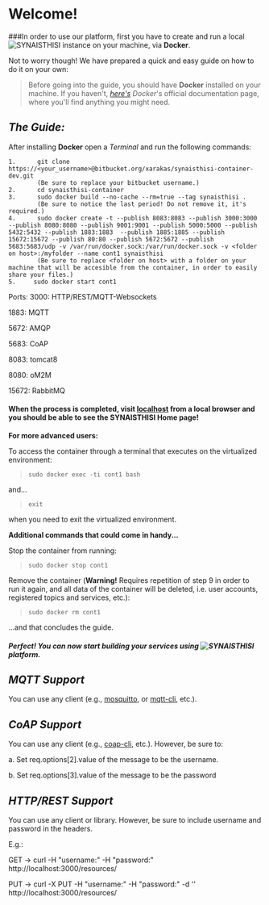 # **Welcome!**

###In order to use our platform, first you have to create and run a local ![SYNAISTHISI][1] instance on your machine, via **Docker**.


Not to worry though! We have prepared a quick and easy guide on how to do it on your own:


>Before going into the guide, you should have **Docker** installed on your machine. If you haven't,  [*here's*][2] *Docker*'s official documentation page, where you'll find anything you might need.

## *The Guide:*
After installing **Docker** open a *Terminal* and run the following commands:


    1.      git clone https://<your_username>@bitbucket.org/xarakas/synaisthisi-container-dev.git 
            (Be sure to replace your bitbucket username.)
    2.      cd synaisthisi-container
    3.      sudo docker build --no-cache --rm=true --tag synaisthisi . 
            (Be sure to notice the last period! Do not remove it, it's required.)
    4.      sudo docker create -t --publish 8083:8083 --publish 3000:3000 --publish 8080:8080 --publish 9001:9001 --publish 5000:5000 --publish 5432:5432 --publish 1883:1883  --publish 1885:1885 --publish 15672:15672 --publish 80:80 --publish 5672:5672 --publish 5683:5683/udp -v /var/run/docker.sock:/var/run/docker.sock -v <folder on host>:/myfolder --name cont1 synaisthisi 
            (Be sure to replace <folder on host> with a folder on your machine that will be accesible from the container, in order to easily share your files.)
    5.     sudo docker start cont1 

Ports:
3000: HTTP/REST/MQTT-Websockets

1883: MQTT

5672: AMQP

5683: CoAP

8083: tomcat8

8080: oM2M

15672: RabbitMQ


#### When the process is completed, visit [localhost][3] from a local browser and you should be able to see the **SYNAISTHISI** Home page!

 **For more advanced users:**

 To access the container through a terminal that executes on the virtualized environment:

>     sudo docker exec -ti cont1 bash

 and... 

>     exit

 when you need to exit the virtualized environment.

 **Additional commands that could come in handy...**

 Stop the container from running:

>     sudo docker stop cont1

 Remove the container (**Warning!** Requires repetition of step 9 in order to run it again, and all data of the container will be deleted, i.e. user accounts, registered topics and services, etc.):

>     sudo docker rm cont1

...and that concludes the guide.

#### *Perfect! You can now start building your services using ![SYNAISTHISI][1] platform.*

## *MQTT Support*
You can use any client (e.g., [mosquitto][4], or [mqtt-cli][5], etc.).

## *CoAP Support*
You can use any client (e.g., [coap-cli][6], etc.).
However, be sure to:

a. Set req.options\[2\].value of the message to be the username.

b. Set req.options\[3\].value of the message to be the password

## *HTTP/REST Support*
You can use any client or library.
However, be sure to include username and password in the headers.

E.g.: 

GET -> curl -H "username:<your username>" -H "password:<your password>" http://localhost:3000/resources/<your topic>

PUT -> curl -X PUT -H "username:<your username>" -H "password:<your password>" -d '<your message>' http://localhost:3000/resources/<your topic>


[1]: https://bitbucket.org/xarakas/syntelesis/raw/8e432c309c180daa0fb5a049928808dadf245075/syndelesis/ClientAppSyndelesis/dist/assets/synaisthisi_anim.gif "SYNAISTHISI gif"
[2]: https://docs.docker.com/ "Docker documentation"
[3]: http://localhost/ "localhost"
[4]: https://mosquitto.org/ "mosquitto"
[5]: https://www.npmjs.com/package/mqtt-cli "mqtt-cli"
[6]: https://github.com/mcollina/coap-cli "coap-cli"

